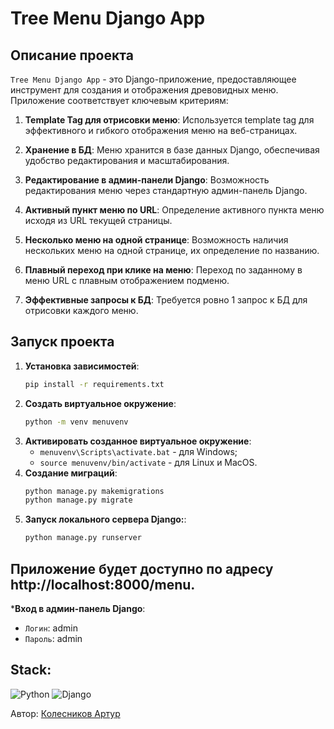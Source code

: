 # Tree Menu Django App

## Описание проекта

`Tree Menu Django App` - это Django-приложение, предоставляющее инструмент для создания и отображения древовидных меню. Приложение соответствует ключевым критериям:

1. **Template Tag для отрисовки меню**: Используется template tag для эффективного и гибкого отображения меню на веб-страницах.

2. **Хранение в БД**: Меню хранится в базе данных Django, обеспечивая удобство редактирования и масштабирования.

3. **Редактирование в админ-панели Django**: Возможность редактирования меню через стандартную админ-панель Django.

4. **Активный пункт меню по URL**: Определение активного пункта меню исходя из URL текущей страницы.

5. **Несколько меню на одной странице**: Возможность наличия нескольких меню на одной странице, их определение по названию.

6. **Плавный переход при клике на меню**: Переход по заданному в меню URL с плавным отображением подменю.

7. **Эффективные запросы к БД**: Требуется ровно 1 запрос к БД для отрисовки каждого меню.

## Запуск проекта

1. **Установка зависимостей**:
   ```bash
   pip install -r requirements.txt

2. **Создать виртуальное окружение**:
    ```zsh
    python -m venv menuvenv
    ```
3. **Активировать созданное виртуальное окружение**:
    - `menuvenv\Scripts\activate.bat` - для Windows;
    - `source menuvenv/bin/activate` - для Linux и MacOS.
4. **Создание миграций**:
    ```bash
   python manage.py makemigrations
   python manage.py migrate

5. **Запуск локального сервера Django:**:
    ```bash
   python manage.py runserver

## Приложение будет доступно по адресу http://localhost:8000/menu.

***Вход в админ-панель Django**:
- `Логин`: admin
- `Пароль`: admin

## Stack:

![Python](https://img.shields.io/badge/Python-3.11-blue?style=flat&logo=Python)
![Django](https://img.shields.io/badge/Django-4.1.7-green?style=flat&logo=Django)

Автор: [Колесников Артур](https://github.com/artur616)